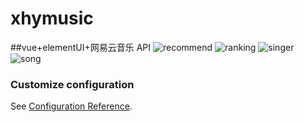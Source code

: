 # xhymusic
##vue+elementUI+网易云音乐 API
![recommend](https://github.com/xhysah/xhymusic/blob/master/src/assets/img/recommend.png)
![ranking](https://github.com/xhysah/xhymusic/blob/master/src/assets/img/ranking.png)
![singer](https://github.com/xhysah/xhymusic/blob/master/src/assets/img/singer.png)
![song](https://github.com/xhysah/xhymusic/blob/master/src/assets/img/song.png)

### Customize configuration
See [Configuration Reference](https://cli.vuejs.org/config/).
